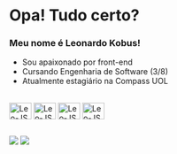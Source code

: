 # Opa! Tudo certo?

### Meu nome é Leonardo Kobus!
- Sou apaixonado por front-end
- Cursando Engenharia de Software (3/8)
- Atualmente estagiário na Compass UOL

<div style="display: inline-block"><br>
<img align="center" alt="Leo-JS" width="40" height="30" src="https://cdn.jsdelivr.net/gh/devicons/devicon@latest/icons/javascript/javascript-original.svg"/>
<img align="center" alt="Leo-JS" width="40" height="30" src="https://cdn.jsdelivr.net/gh/devicons/devicon@latest/icons/html5/html5-original.svg" />
<img align="center" alt="Leo-JS" width="40" height="30" src="https://cdn.jsdelivr.net/gh/devicons/devicon@latest/icons/css3/css3-original.svg" />
<img align="center" alt="Leo-JS" width="40" height="30" src="https://cdn.jsdelivr.net/gh/devicons/devicon@latest/icons/python/python-original.svg" />     
</div>

##

<div> 
  <a href="https://www.linkedin.com/in/leonardo-kobus-/" target="_blank"><img src="https://img.shields.io/badge/-LinkedIn-%230077B5?style=for-the-badge&logo=linkedin&logoColor=white" target="_blank"></a>
  <a href = "mailto:lkobusprofessional@gmail.com"><img src="https://img.shields.io/badge/Gmail-D14836?style=for-the-badge&logo=gmail&logoColor=white" target="_blank"></a>
</div>
